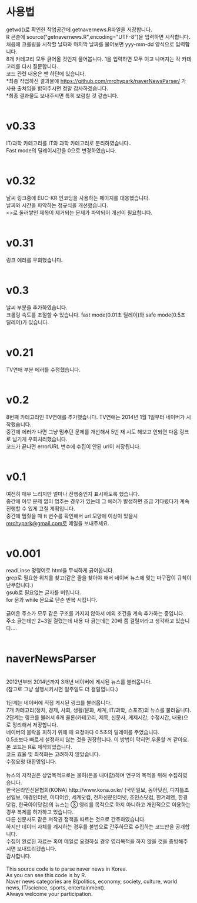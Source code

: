 # 사용법
getwd()로 확인한 작업공간에 getnavernews.R파일을 저장합니다.<br>
R 콘솔에 source("getnavernews.R",encoding="UTF-8")을 입력하면 시작합니다.<br>
처음에 크롤링을 시작할 날짜와 마지막 날짜를 물어보면 yyy-mm-dd 양식으로 입력합니다.<br>
8개 카테고리 모두 긁어올 것인지 물어봅니다. 1을 입력하면 모두 이고 나머지는 각 카테고리를 다시 질문합니다.<br>
코드 관련 내용은 맨 하단에 있습니다.<br>
*최종 작업하신 결과물에 https://github.com/mrchypark/naverNewsParser/ 가 사용 출처임을 밝혀주시면 정말 감사하겠습니다.<br>
*최종 결과물도 보내주시면 특히 보람찰 것 같습니다.<br>
<br>
# v0.33<br>
IT/과학 카테고리를 IT와 과학 카테고리로 분리하였습니다..<br>
Fast mode의 딜레이시간을 0으로 변경하였습니다.<br>
<br>
# v0.32<br>
날씨 링크중에 EUC-KR 인코딩을 사용하는 페이지를 대응했습니다.<br>
날짜와 시간을 파악하는 정규식을 개선했습니다.<br>
<>로 둘러쌓인 제목이 제거되는 문제가 파악되어 개선이 필요합니다.<br>
<br>
# v0.31<br>
링크 에러를 우회했습니다.<br>
<br>
# v0.3<br>
날씨 부분을 추가하였습니다.<br>
크롤링 속도를 조절할 수 있습니다. fast mode(0.01초 딜레이)와 safe mode(0.5초 딜레이)가 있습니다. <br>
<br>
# v0.21<br>
TV연애 부분 에러를 수정했습니다.<br>
<br>
# v0.2<br>
8번째 카테고리인 TV연애를 추가했습니다. TV연애는 2014년 1월 1일부터 네이버가 시작했습니다.<br>
중간에 에러가 나면 그냥 멈추던 문제를 개선해서 5번 재 시도 해보고 안되면 다음 링크로 넘기게 우회처리했습니다.<br>
코드가 끝나면 errorURL 변수에 수집이 안된 url이 저장됩니다.<br>
<br>
# v0.1<br>
여전히 매우 느리지만 얼마나 진행중인지 표시하도록 했습니다.<br>
중간에 아무 문제 없이 멈추는 경우가 있는데 그 에러가 발생하면 조금 기다렸다가 계속 진행할 수 있게 고칠 계획입니다.<br>
중간에 멈췄을 때 tt 변수를 확인해서 url 모양에 이상이 있을시 mrchypark@gmail.com로 메일을 보내주세요.<br>
<br>
# v0.001<br>
readLinse 명령어로 html을 무식하게 긁어옵니다.<br>
grep로 필요한 위치를 찾고(같은 줄을 찾아야 해서 네이버 뉴스에 맞는 마구잡이 규칙이 난무합니다.)<br>
gsub로 필요없는 글자를 버립니다.<br>
for 문과 while 문으로 단순 반복 시킵니다.<br>
<br>
긁어온 주소가 모두 같은 구조를 가지지 않아서 예외 조건을 계속 추가하는 중입니다.<br>
주소 긁는데만 2~3일 걸렸는데 내용 다 긁는데는 20배 쯤 걸릴꺼라고 생각하고 있습니다....<br>
<br>
# naverNewsParser
<br>
2012년부터 2014년까지 3개년 네이버에 게시된 뉴스를 불러옵니다.<br>
(참고로 그냥 실행시키시면 일주일도 더 걸릴껍니다.)<br>
<br>
1단계는 네이버에 직접 게시된 링크를 불러옵니다.<br>
7개 카테고리(정치, 경제, 사회, 생활/문화, 세계, IT/과학, 스포츠)의 뉴스를 불러옵니다.<br>
2단계는 링크를 불러서 6개 콜론(카테고리, 제목, 신문사, 게제시간, 수정시간, 내용)으로 정리해서 저장합니다.<br>
네이버의 블락을 피하기 위해 매 요청마다 0.5초의 딜레이를 주었습니다.<br>
0.5초보다 빠르게 설정하지 않는 것을 권장합니다. 이 방법이 막히면 우울할 꺼 같아요.<br>
본 코드는 R로 제작되었습니다.<br>
코드 효율 및 최적화는 고려하지 않았습니다.<br>
수정요청 대환영입니다.<br>
<br>
뉴스의 저작권은 상업목적으로는 불허(돈을 내야함)하며 연구의 목적을 위해 수집하였습니다.<br>
한국온라인신문협회(KONA) http://www.kona.or.kr/ (국민일보, 동아닷컴, 디지틀조선일보, 매경인터넷, 미디어칸, 세계닷컴,
전자신문인터넷, 조인스닷컴, 한겨레엔, 한경닷컴, 한국아이닷컴)의 뉴스는 ③ 영리를 목적으로 하지 아니하고 개인적으로 이용하는 경우 복제를 허가하고 있습니다.<br>
다른 신문사도 같은 저작권 정책을 따르는 것으로 간주하였습니다.<br>
하지만 데이터 자체를 계시하는 경우를 불법으로 간주하므로 수집하는 코드만을 공개합니다.<br>
수집이 완료된 자료는 혹여 메일로 요청하실 경우 영리목적을 하지 않을 것을 증빙해주시면 보내드리겠습니다.<br>
감사합니다.<br>
<br>
This source code is to parse naver news in Korea.<br>
As you can see this code is by R.<br>
Naver news categories are 8(politics, economy, society, culture, world news, IT/science, sports, entertainment).<br>
Always welcome your participation.<br>



 
